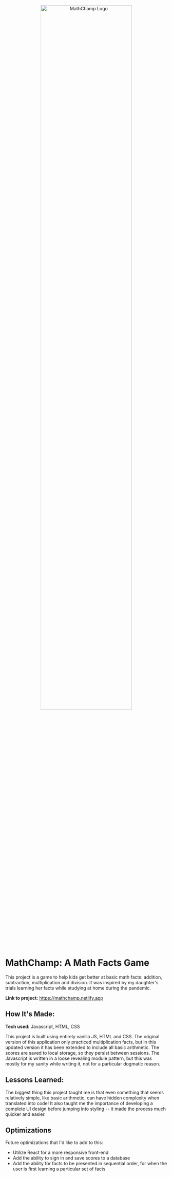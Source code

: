 <p align="center"><img src="https://mathchamp.netlify.app/img/mc-logo.svg" alt="MathChamp Logo" width="75%"></p>

# MathChamp: A Math Facts Game
This project is a game to help kids get better at basic math facts: addition, subtraction, multiplication and division. It was inspired by my daughter's trials learning her facts while studying at home during the pandemic.

**Link to project:** https://mathchamp.netlify.app

## How It's Made:

**Tech used:** Javascript, HTML, CSS

This project is built using entirely vanilla JS, HTML and CSS. The original version of this application only practiced multiplication facts, but in this updated version it has been extended to include all basic arithmetic. The scores are saved to local storage, so they persist between sessions. The Javascript is written in a loose revealing module pattern, but this was mostly for my sanity while writing it, not for a particular dogmatic reason.

## Lessons Learned:

The biggest thing this project taught me is that even something that seems relatively simple, like basic arithmetic, can have hidden complexity when translated into code! It also taught me the importance of developing a complete UI design before jumping into styling -- it made the process much quicker and easier.

## Optimizations

Future optimizations that I'd like to add to this: 
- Utilize React for a more responsive front-end
- Add the ability to sign in and save scores to a database
- Add the ability for facts to be presented in sequential order, for when the user is first learning a particular set of facts
